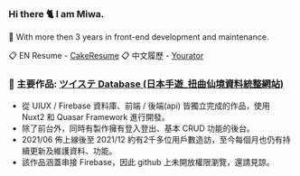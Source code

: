 ### Hi there 🐈 I am Miwa.
💼 With more then 3 years in front-end development and maintenance.

📋 EN Resume - [CakeResume](https://www.cakeresume.com/504170169)
📋 中文履歷 - [Yourator](https://www.yourator.co/r/8ba1b927-6d3a-4fba-9fb2-b431aa7b36f4)

### 📁 主要作品: [ツイステ Database (日本手遊_扭曲仙境資料統整網站)](https://twst-database.herokuapp.com/)
- 從 UIUX / Firebase 資料庫、前端 / 後端(api) 皆獨立完成的作品，使用 Nuxt2 和 Quasar Framework 進行開發。
- 除了前台外，同時有製作擁有登入登出、基本 CRUD 功能的後台。
- 2021/06 佈上線後至 2021/12 約有2千多位用戶數造訪，至今每個月也仍有持續更新及維護資料、功能。
- 該作品涵蓋串接 Firebase，因此 github 上未開放權限瀏覽，還請見諒。
